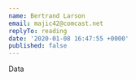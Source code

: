 ```yaml
---
name: Bertrand Larson
email: majic42@comcast.net
replyTo: reading
date: '2020-01-08 16:47:55 +0000'
published: false
---
```


Data